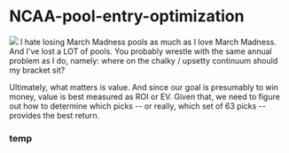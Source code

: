 # NCAA-pool-entry-optimization
<img src = 'https://www.gamblingsites.org/blog/wp-content/uploads/marchmadnessprintablebracket.jpg'>
I hate losing March Madness pools as much as I love March Madness. And I've lost a LOT of pools. You probably wrestle with the same annual problem as I do, namely: where on the chalky / upsetty continuum should my bracket sit?

Ultimately, what matters is value. And since our goal is presumably to win money, value is best measured as ROI or EV. Given that, we need to figure out how to determine which picks -- or really, which set of 63 picks -- provides the best return.



### temp

